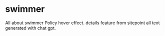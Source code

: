 # swimmer
All about swimmer
Policy hover effect.
details feature from sitepoint
all text generated with chat gpt.

